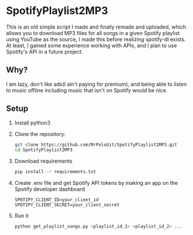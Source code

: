 # SpotifyPlaylist2MP3

This is an old simple script I made and finally remade and uploaded, which allows you to download MP3 files for all songs in a given Spotify playlist using YouTube as the source, I made this before realizing spotify-dl exists. 
At least, I gained some experience working with APIs, and I plan to use Spotify's API in a future project.

## Why?
I am lazy, don't like ads(I ain't paying for premium), and being able to listen to music offline including music that isn't on Spotify would be nice.

## Setup
1. Install python3

2. Clone the repository:
   ```bash
   git clone https://github.com/MrPoloGit/SpotifyPlaylist2MP3.git
   cd SpotifyPlaylist2MP3
   ```
3. Download requirements
   ```bash
   pip install -r requirements.txt
   ```
   
4. Create .env file and get Spotify API tokens by making an app on the Spotify developer dashboard
   ```env
   SPOTIPY_CLIENT_ID=your_client_id
   SPOTIPY_CLIENT_SECRET=your_client_secret
   ```

5. Run it
   ```bash
   python get_playlist_songs.py <playlist_id_1> <playlist_id_2> ...
   ```
